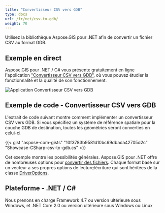 ```yaml
---
title: "Convertisseur CSV vers GDB"
type: docs
url: /fr/net/csv-to-gdb/
weight: 70
---
```


Utilisez la bibliothèque Aspose.GIS pour .NET afin de convertir un fichier CSV au format GDB.

## **Exemple en direct**

Aspose.GIS pour .NET / C# vous présente gratuitement en ligne l'application ["Convertisseur CSV vers GDB"](https://products.aspose.app/gis/conversion/csv-to-gdb), où vous pouvez étudier la fonctionnalité et la qualité de son fonctionnement.

![Application Convertisseur CSV vers GDB](conversion.png)

## **Exemple de code - Convertisseur CSV vers GDB**

L'extrait de code suivant montre comment implémenter un convertisseur CSV vers GDB. Si vous spécifiez un système de référence spatiale pour la couche GDB de destination, toutes les géométries seront converties en celui-ci. 

{{< gist "aspose-com-gists" "10f3783b9581d10bc69dbada42705d2c" "Showcase-CSharp-csv-to-gdb.cs" >}}

Cet exemple montre les possibilités générales. Aspose.GIS pour .NET offre de nombreuses options pour [convertir des fichiers](https://docs.aspose.com/gis/net/vector-layers/). Chaque format basé sur un vecteur a ses propres options de lecture/écriture qui sont héritées de la classe [DriverOptions](https://reference.aspose.com/gis/net/aspose.gis/driveroptions).

## **Plateforme - .NET / C#**

Nous prenons en charge Framework 4.7 ou version ultérieure sous Windows, et .NET Core 2.0 ou version ultérieure sous Windows ou Linux
